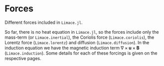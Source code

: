 # Forces

Different forces included in `Limace.jl`. 

So far, there is no heat equation in `Limace.jl`, so the forces include only the mass-term (or `Limace.inertial`), the Coriolis force (`Limace.coriolis`), the Lorentz force (`Limace.lorentz`) and diffusion (`Limace.diffusion`). 
In the induction equation we have the magnetic induction term $\nabla\times\mathbf{u}\times\mathbf{B}$ (`Limace.induction`). Some details for each of these forcings is given on the respective pages.